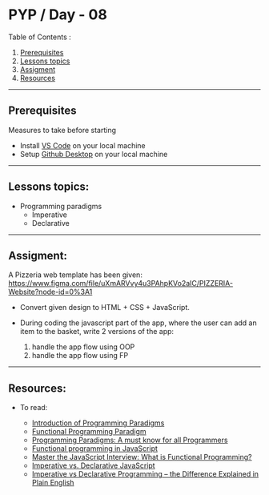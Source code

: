 # PYP / Day - 08

Table of Contents :

1. [Prerequisites](#prerequisites)
1. [Lessons topics](#lessons-topics)  
1. [Assigment](#assigment)
1. [Resources](#resources)

---
## Prerequisites

Measures to take before starting

* Install [VS Code](https://code.visualstudio.com/download) on your local machine
* Setup [Github Desktop](https://desktop.github.com/) on your local machine

---

## Lessons topics:

* Programming paradigms
    * Imperative
    * Declarative

---

## Assigment:


A Pizzeria web template has been given: https://www.figma.com/file/uXmARVvy4u3PAhpKVo2aIC/PIZZERIA-Website?node-id=0%3A1

* Convert given design to HTML + CSS + JavaScript.

* During coding the javascript part of the app, where the user can add an item to the basket, write 2 versions of the app:
    1. handle the app flow using OOP
    1. handle the app flow using FP

---

## Resources:


* To read:

    - [Introduction of Programming Paradigms](https://www.geeksforgeeks.org/introduction-of-programming-paradigms/)
    - [Functional Programming Paradigm](https://www.geeksforgeeks.org/functional-programming-paradigm/)
    - [Programming Paradigms: A must know for all Programmers](https://hackr.io/blog/programming-paradigms)
    - [Functional programming in JavaScript](https://opensource.com/article/17/6/functional-javascript)
    - [Master the JavaScript Interview: What is Functional Programming?](https://medium.com/javascript-scene/master-the-javascript-interview-what-is-functional-programming-7f218c68b3a0)
    - [Imperative vs. Declarative JavaScript](https://dzone.com/articles/imperative-vs-declarative-javascript)
    - [Imperative vs Declarative Programming – the Difference Explained in Plain English](https://www.freecodecamp.org/news/imperative-vs-declarative-programming-difference/)
